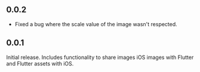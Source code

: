 ## 0.0.2

* Fixed a bug where the scale value of the image wasn't respected.

## 0.0.1

Initial release.  Includes functionality to share images iOS images with Flutter
and Flutter assets with iOS.
